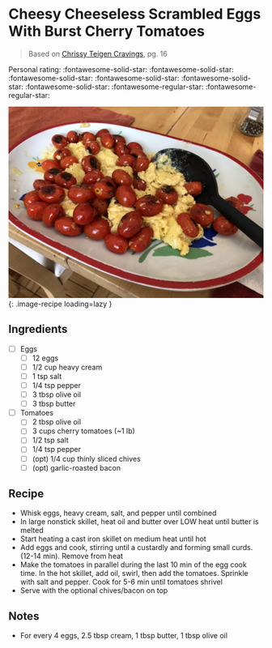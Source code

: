 <!-- Needs Manual Review -->

<!-- Do not modify sections with "AUTO-*". They are updated by make.py -->

# Cheesy Cheeseless Scrambled Eggs With Burst Cherry Tomatoes

> Based on [Chrissy Teigen Cravings](https://www.penguinrandomhouse.com/books/252973/cravings-by-chrissy-teigen-with-adeena-sussman/), pg. 16

<!-- rating=3; (User can specify rating on scale of 1-5) -->
<!-- AUTO-UserRating -->
Personal rating: :fontawesome-solid-star: :fontawesome-solid-star: :fontawesome-solid-star: :fontawesome-solid-star: :fontawesome-solid-star: :fontawesome-solid-star: :fontawesome-regular-star: :fontawesome-regular-star:
<!-- /AUTO-UserRating -->

<!-- name_image=cheesy_cheeseless_scrambled_eggs_with_burst_cherry_tomatoes.jpeg; (User can specify image name) -->
<!-- AUTO-Image -->
![cheesy_cheeseless_scrambled_eggs_with_burst_cherry_tomatoes.jpeg](./cheesy_cheeseless_scrambled_eggs_with_burst_cherry_tomatoes.jpeg){: .image-recipe loading=lazy }
<!-- /AUTO-Image -->

## Ingredients

* [ ] Eggs
    * [ ] 12 eggs
    * [ ] 1/2 cup heavy cream
    * [ ] 1 tsp salt
    * [ ] 1/4 tsp pepper
    * [ ] 3 tbsp olive oil
    * [ ] 3 tbsp butter
* [ ] Tomatoes
    * [ ] 2 tbsp olive oil
    * [ ] 3 cups cherry tomatoes (~1 lb)
    * [ ] 1/2 tsp salt
    * [ ] 1/4 tsp pepper
    * [ ] (opt) 1/4 cup thinly sliced chives
    * [ ] (opt) garlic-roasted bacon

## Recipe

* Whisk eggs, heavy cream, salt, and pepper until combined
* In large nonstick skillet, heat oil and butter over LOW heat until butter is melted
* Start heating a cast iron skillet on medium heat until hot
* Add eggs and cook, stirring until a custardly and forming small curds. (12-14 min). Remove from heat
* Make the tomatoes in parallel during the last 10 min of the egg cook time. In the hot skillet, add oil, swirl, then add the tomatoes. Sprinkle with salt and pepper. Cook for 5-6 min until tomatoes shrivel
* Serve with the optional chives/bacon on top

## Notes

* For every 4 eggs, 2.5 tbsp cream, 1 tbsp butter, 1 tbsp olive oil
